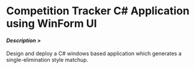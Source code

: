 # Competition Tracker C# Application using WinForm UI

#### _Description >_

  
Design and deploy a C# windows based application which generates a single-elimination style matchup.
